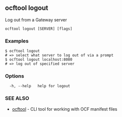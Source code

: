 ## ocftool logout

Log out from a Gateway server

```
ocftool logout [SERVER] [flags]
```

### Examples

```
$ ocftool logout
# => select what server to log out of via a prompt
$ ocftool logout localhost:8080
# => log out of specified server

```

### Options

```
  -h, --help   help for logout
```

### SEE ALSO

* [ocftool](ocftool.md)	 - CLI tool for working with OCF manifest files

